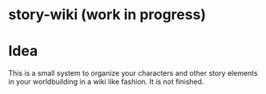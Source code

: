 # story-wiki (work in progress)

<h1> Idea </h1>
This is a small system to organize your characters and other story elements in your worldbuilding in a wiki like fashion. It is not
finished. 

